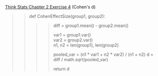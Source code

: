 [Think Stats Chapter 2 Exercise 4](http://greenteapress.com/thinkstats2/html/thinkstats2003.html#toc24) (Cohen's d)

>> def CohenEffectSize(group1, group2):  
>>>>    diff = group1.mean() - group2.mean()  
>>>>
>>>>    var1 = group1.var()  
>>>>    var2 = group2.var()  
>>>>    n1, n2 = len(group1), len(group2)  
>>>>
>>>>    pooled_var = (n1 * var1 + n2 * var2) / (n1 + n2)
>>>>    d = diff / math.sqrt(pooled_var)  
>>>>
>>>>    return d
